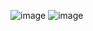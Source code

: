 
![image](https://github.com/user-attachments/assets/3489d560-56fa-43af-9e5d-41929156c294)
![image](https://github.com/user-attachments/assets/e3c1dafb-7fee-4dad-8ca5-1e86565272ee)


